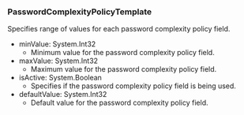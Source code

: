 ### PasswordComplexityPolicyTemplate
Specifies range of values for each password complexity policy field.

- minValue: System.Int32
  - Minimum value for the password complexity policy field.
- maxValue: System.Int32
  - Maximum value for the password complexity policy field.
- isActive: System.Boolean
  - Specifies if the password complexity policy field is being used.
- defaultValue: System.Int32
  - Default value for the password complexity policy field.

